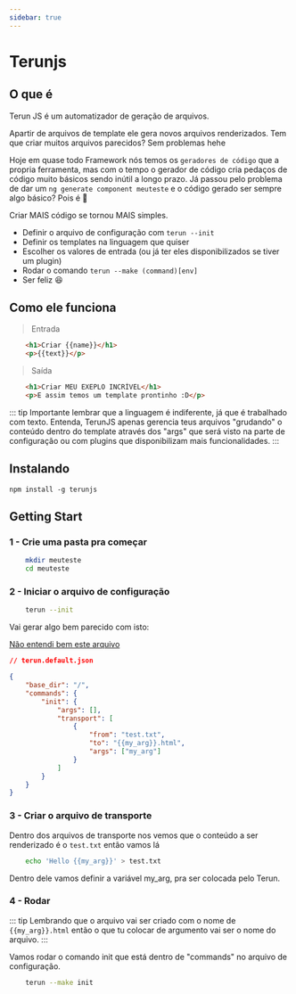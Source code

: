 ```yaml
---
sidebar: true
---
```


# Terunjs

## O que é
Terun JS é um automatizador de geração de arquivos.

Apartir de arquivos de template ele gera novos arquivos renderizados. Tem que criar muitos arquivos parecidos? Sem problemas hehe

Hoje em quase todo Framework nós temos os `geradores de código` que a propria ferramenta, mas com o tempo o gerador de código cria pedaços de código muito básicos sendo inútil a longo prazo. Já passou pelo problema de dar um `ng generate component meuteste` e o código gerado ser sempre algo básico? Pois é :triumph:

Criar MAIS código se tornou MAIS simples.

- Definir o arquivo de configuração com `terun --init`
- Definir os templates na linguagem que quiser
- Escolher os valores de entrada (ou já ter eles disponibilizados se tiver um plugin)
- Rodar o comando `terun --make (command)[env]` 
- Ser feliz :laughing:

## Como ele funciona

> Entrada
```html
    <h1>Criar {{name}}</h1>
    <p>{{text}}</p>
```
>Saída

```html
    <h1>Criar MEU EXEPLO INCRÍVEL</h1>
    <p>E assim temos um template prontinho :D</p>
```

::: tip
Importante lembrar que a linguagem é indiferente, já que é trabalhado com texto. Entenda, TerunJS apenas gerencia teus arquivos "grudando" o conteúdo dentro do template através dos "args" que será visto na parte de configuração ou com plugins que disponibilizam mais funcionalidades.
:::

## Instalando

```
npm install -g terunjs
```


## Getting Start

### 1 - Crie uma pasta pra começar

```sh
    mkdir meuteste
    cd meuteste
```

### 2 - Iniciar o arquivo de configuração

```sh
    terun --init
```

Vai gerar algo bem parecido com isto:

[Não entendi bem este arquivo](./config.md)
```json
// terun.default.json

{
    "base_dir": "/",
    "commands": {
        "init": {
            "args": [],
            "transport": [
                {
                    "from": "test.txt",
                    "to": "{{my_arg}}.html",
                    "args": ["my_arg"]
                }
            ]
        }
    }
}
```

### 3 - Criar o arquivo de transporte

Dentro dos arquivos de transporte nos vemos que o conteúdo a ser renderizado é o `test.txt` então vamos lá

```sh
    echo 'Hello {{my_arg}}' > test.txt
```

Dentro dele vamos definir a variável my_arg, pra ser colocada pelo Terun.

### 4 - Rodar

::: tip
Lembrando que o arquivo vai ser criado com o nome de `{{my_arg}}.html` então o que tu colocar de argumento vai ser o nome do arquivo.
:::

Vamos rodar o comando init que está dentro de "commands" no arquivo de configuração.

```sh
    terun --make init
```
